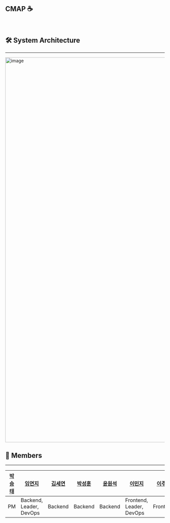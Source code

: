 ## CMAP ☕️
</br>

## 🛠️ System Architecture
----
<img width="1212" alt="image" src="https://github-production-user-asset-6210df.s3.amazonaws.com/81320703/263126306-8b7e5f01-7abb-4d34-90d4-9347fbabf37c.png">
</br>

## 👥 Members
---
| [박승태](https://github.com/stpark0059) | [임연지](https://github.com/yeonjy) | [김세연](https://github.com/threeony) | [박성훈](https://github.com/seongddiyong) | [윤원석](https://github.com/wonseokyoon) | [이민지](https://github.com/alswlfl29) | [이주영](https://github.com/phnml1) | [강하나](https://github.com/kanghana1) |
| --- | --- | --- | --- | --- | --- | --- | --- | 
| PM | Backend, Leader, DevOps | Backend | Backend | Backend | Frontend, Leader, DevOps | Frontend | Frontend |   
 
